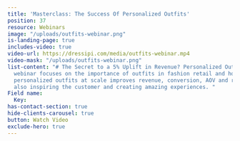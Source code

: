 ```yaml
---
title: 'Masterclass: The Success Of Personalized Outfits'
position: 37
resource: Webinars
image: "/uploads/outfits-webinar.png"
is-landing-page: true
includes-video: true
video-url: https://dressipi.com/media/outfits-webinar.mp4
video-mask: "/uploads/outfits-webinar.png"
list-content: "# The Secret to a 5% Uplift in Revenue? Personalized Outfits\n\nThis
  webinar focuses on the importance of outfits in fashion retail and how delivering
  personalized outfits at scale improves revenue, conversion, AOV and retention whilst
  also inspiring the customer and creating amazing experiences. "
Field name:
  Key: 
has-contact-section: true
hide-clients-carousel: true
button: Watch Video
exclude-hero: true
---
```


